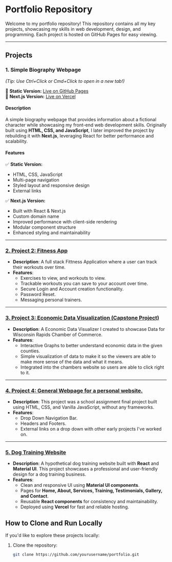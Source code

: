 # Portfolio Repository

Welcome to my portfolio repository! This repository contains all my key projects, showcasing my skills in web development, design, and programming. Each project is hosted on GitHub Pages for easy viewing.

---

## Projects  

### 1. Simple Biography Webpage  
*(Tip: Use Ctrl+Click or Cmd+Click to open in a new tab!)*  

🔗 **Static Version:** [Live on GitHub Pages](https://al-jw.github.io/Portfolio/AnakingSkyWalkerWebpage/pages)  
🔗 **Next.js Version:** [Live on Vercel](https://skywalked.com/)  

#### Description  
A simple biography webpage that provides information about a fictional character while showcasing my front-end web development skills. Originally built using **HTML, CSS, and JavaScript**, I later improved the project by rebuilding it with **Next.js**, leveraging React for better performance and scalability.  

#### Features  

✅ **Static Version:**  
- HTML, CSS, JavaScript  
- Multi-page navigation  
- Styled layout and responsive design  
- External links  

✅ **Next.js Version:**  
- Built with React & Next.js
- Custom domain name
- Improved performance with client-side rendering  
- Modular component structure  
- Enhanced styling and maintainability  


---

### [2. Project 2: Fitness App](https://yourusername.github.io/portfolio/project2/)
- **Description**: A full stack Fittness Application where a user can track their workouts over time.
- **Features**:
  - Exercises to view, and workouts to view.
  - Trackable workouts you can save to your account over time. 
  - Secure Login and Account creation functionality.
  - Password Reset.
  - Messaging personal trainers.

---

### [3. Project 3: Economic Data Visualization (Capstone Project) ](https://www.wisconsinrapidschamber.com/local-economic-data/)
- **Description**: A Economic Data Visualizer I created to showcase Data for Wisconsin Rapids Chamber of Commerce. 
- **Features**:
  - Interactive Graphs to better understand economic data in the given counties. 
  - Simple visualization of data to make it so the viewers are able to make more sense of the data and what it means. 
  - Integrated into the chambers website so users are able to click right to it. 

---
### [4. Project 4: General Webpage for a personal website. ](https://yourusername.github.io/portfolio/project3/)
- **Description**: This project was a school assignment final project built using HTML, CSS, and Vanilla JavaScript, without any frameworks.
- **Features**:
  - Drop Down Navigation Bar.
  - Headers and Footers.
  - External links on a drop down with other early projects I've worked on. 
 
---
### [5. Dog Training Website](https://bark-base-website.vercel.app/)
- **Description**: A hypothetical dog training website built with **React** and **Material UI**. This project showcases a professional and user-friendly design for a dog training business.
- **Features**:
  - Clean and responsive UI using **Material UI components**.
  - Pages for **Home, About, Services, Training, Testimonials, Gallery, and Contact**.
  - Reusable **React components** for consistency and maintainability.
  - Deployed using **Vercel** for fast and reliable hosting.


## How to Clone and Run Locally
If you'd like to explore these projects locally:
1. Clone the repository:
   ```bash
   git clone https://github.com/yourusername/portfolio.git
